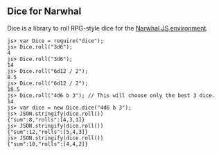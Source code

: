 Dice for Narwhal
----------------

Dice is a library to roll RPG-style dice for the [Narwhal JS environment](http://narwhaljs.org).

    js> var Dice = require("dice");
    js> Dice.roll("3d6");
    4
    js> Dice.roll("3d6");
    14
    js> Dice.roll("6d12 / 2");     
    8.5
    js> Dice.roll("6d12 / 2");
    18.5
    js> Dice.roll("4d6 b 3"); // This will choose only the best 3 dice.
    14
    js> var dice = new Dice.dice("4d6 b 3");
    js> JSON.stringify(dice.roll())
    {"sum":8,"rolls":[4,3,1]}
    js> JSON.stringify(dice.roll())
    {"sum":12,"rolls":[5,4,3]}
    js> JSON.stringify(dice.roll())
    {"sum":10,"rolls":[4,4,2]}
    